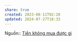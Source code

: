 ```yaml
---
share: true
created: 2023-08-11T02:20
updated: 2024-07-27T18:33
---
```

Nguồn:: [Tiền không mua được gì](Ti%E1%BB%81n%20kh%C3%B4ng%20mua%20%C4%91%C6%B0%E1%BB%A3c%20g%C3%AC.md)

